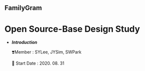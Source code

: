 ## FamilyGram
# Open Source-Base Design Study

- ***Introduction***
    
    ❣️Member : SYLee, JYSim, SWPark
    
    🐋 Start Date : 2020. 08. 31
